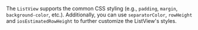 The `ListView` supports the common CSS styling (e.g., `padding`, `margin`, `background-color`, etc.). Additionally, you can use `separatorColor`, `rowHeight` and `iosEstimatedRowHeight` to further customize the ListView's styles.

<snippet id='listview-styling-html'/>
<snippet id='listview-styling-css'/>